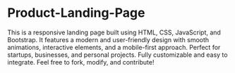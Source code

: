 # Product-Landing-Page
This is a responsive landing page built using HTML, CSS, JavaScript, and Bootstrap. It features a modern and user-friendly design with smooth animations, interactive elements, and a mobile-first approach. Perfect for startups, businesses, and personal projects. Fully customizable and easy to integrate. Feel free to fork, modify, and contribute!
